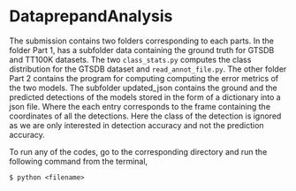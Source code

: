 # DataprepandAnalysis

The submission contains two folders corresponding to each parts. In the folder Part 1, has a subfolder data containing the ground truth for GTSDB and TT100K datasets. 
The two `class_stats.py` computes the class distribution for the GTSDB dataset and `read_annot_file.py`. The other folder Part 2 contains the program for computing 
computing the error metrics of the two models. The subfolder updated_json contains the ground and the predicted detections of the models stored in the form of a dictionary into a json file. 
Where the each entry corresponds to the frame containing the coordinates of all the detections. Here the class of the detection is ignored as we are only interested in 
detection accuracy and not the prediction accuracy. 

To run any of the codes, go to the corresponding directory and run the following command from the terminal,
```
$ python <filename>
```
